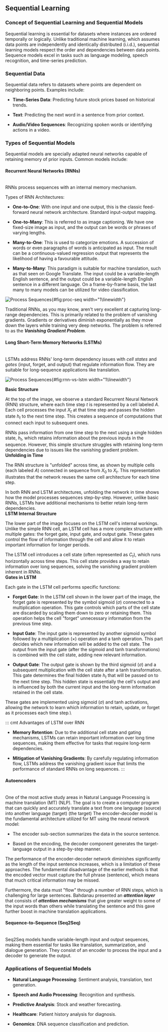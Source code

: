 ## Sequential Learning

### Concept of Sequential Learning and Sequential Models

Sequential learning is essential for datasets where instances are
ordered temporally or logically. Unlike traditional machine learning,
which assumes data points are independently and identically distributed
(i.i.d.), sequential learning models respect the order and dependencies
between data points. Sequence models excel in tasks such as language
modeling, speech recognition, and time-series prediction.

### Sequential Data

Sequential data refers to datasets where points are dependent on
neighboring points. Examples include:

-   **Time-Series Data**: Predicting future stock prices based on
    historical trends.

-   **Text**: Predicting the next word in a sentence from prior context.

-   **Audio/Video Sequences**: Recognizing spoken words or identifying
    actions in a video.

### Types of Sequential Models

Sequential models are specially adapted neural networks capable of
retaining memory of prior inputs. Common models include:

#### Recurrent Neural Networks (RNNs)

${}$\
RNNs process sequences with an internal memory mechanism.

Types of RNN Architectures:

-   **One-to-One**: With one input and one output, this is the classic
    feed-forward neural network architecture. Standard input-output
    mapping.

-   **One-to-Many**: This is referred to as image captioning. We have
    one fixed-size image as input, and the output can be words or
    phrases of varying lengths.

-   **Many-to-One**: This is used to categorize emotions. A succession
    of words or even paragraphs of words is anticipated as input. The
    result can be a continuous-valued regression output that represents
    the likelihood of having a favourable attitude.

-   **Many-to-Many**: This paradigm is suitable for machine translation,
    such as that seen on Google Translate. The input could be a
    variable-length English sentence, and the output could be a
    variable-length English sentence in a different language. On a
    frame-by-frame basis, the last many to many models can be utilized
    for video classification.

![Process Sequences](img/proc-seq.PNG){#fig:proc-seq
width="1\\linewidth"}

Traditional RNNs, as you may know, aren't very excellent at capturing
long-range dependencies. This is primarily related to the problem of
vanishing gradients. Gradients or derivatives diminish exponentially as
they move down the layers while training very deep networks. The problem
is referred to as the ***Vanishing Gradient Problem***.

#### Long Short-Term Memory Networks (LSTMs)

${}$\
LSTMs address RNNs' long-term dependency issues with *cell states* and
*gates* (input, forget, and output) that regulate information flow. They
are suitable for long-sequence applications like translation.

![Process Sequences](img/rnn-vs-lstm.jpg){#fig:rnn-vs-lstm
width="1\\linewidth"}

**Basic Structure**

At the top of the image, we observe a standard Recurrent Neural Network
(RNN) structure, where each time step $t$ is represented by a cell
labeled $A$. Each cell processes the input $X_t$ at that time step and
passes the hidden state $h_t$ to the next time step. This creates a
sequence of computations that connect each input to subsequent ones.

RNNs pass information from one time step to the next using a single
hidden state, $h_t$, which retains information about the previous inputs
in the sequence. However, this simple structure struggles with retaining
long-term dependencies due to issues like the vanishing gradient
problem.\
**Unfolding in Time**

The RNN structure is \"unfolded\" across time, as shown by multiple
cells (each labeled $A$) connected in sequence from $X_0$ to $X_t$. This
representation illustrates that the network reuses the same cell
architecture for each time step.

In both RNN and LSTM architectures, unfolding the network in time shows
how the model processes sequences step-by-step. However, unlike basic
RNNs, LSTMs have additional mechanisms to better retain long-term
dependencies.\
**LSTM Internal Structure**

The lower part of the image focuses on the LSTM cell's internal
workings. Unlike the simple RNN cell, an LSTM cell has a more complex
structure with multiple gates: the forget gate, input gate, and output
gate. These gates control the flow of information through the cell and
allow it to retain important information for longer periods.

The LSTM cell introduces a cell state (often represented as $C_t$),
which runs horizontally across time steps. This cell state provides a
way to retain information over long sequences, solving the vanishing
gradient problem inherent in RNNs.\
**Gates in LSTM**

Each gate in the LSTM cell performs specific functions:

-   **Forget Gate**: In the LSTM cell shown in the lower part of the
    image, the forget gate is represented by the symbol sigmoid
    ($\sigma$) connected to a multiplication operation. This gate
    controls which parts of the cell state are discarded by scaling them
    down to zero or retaining them. This operation helps the cell
    \"forget\" unnecessary information from the previous time step.

-   **Input Gate**: The input gate is represented by another sigmoid
    symbol followed by a multiplication (×) operation and a tanh
    operation. This part decides which new information will be added to
    the cell state. The output from the input gate (after the sigmoid
    and tanh transformations) is combined with the cell state, adding
    new relevant information.

-   **Output Gate**: The output gate is shown by the third sigmoid
    ($\sigma$) and a subsequent multiplication with the cell state after
    a tanh transformation. This gate determines the final hidden state
    $h_t$ that will be passed on to the next time step. This hidden
    state is essentially the cell's output and is influenced by both the
    current input and the long-term information retained in the cell
    state.

These gates are implemented using sigmoid ($\sigma$) and tanh
activations, allowing the network to learn which information to retain,
update, or forget as it processes each time step.\

::: cmt
Advantages of LSTM over RNN

-   **Memory Retention**: Due to the additional cell state and gating
    mechanisms, LSTMs can retain important information over long time
    sequences, making them effective for tasks that require long-term
    dependencies.

-   **Mitigation of Vanishing Gradients**: By carefully regulating
    information flow, LSTMs address the vanishing gradient issue that
    limits the performance of standard RNNs on long sequences.
:::

#### Autoencoders

${}$\
One of the most active study areas in Natural Language Processing is
machine translation (MT) (NLP). The goal is to create a computer program
that can quickly and accurately translate a text from one language
(source) into another language (target) (the target) The encoder-decoder
model is the fundamental architecture utilized for MT using the neural
network model:

-   The encoder sub-section summarizes the data in the source sentence.

-   Based on the encoding, the decoder component generates the
    target-language output in a step-by-step manner.

The performance of the encoder-decoder network diminishes significantly
as the length of the input sentence increases, which is a limitation of
these approaches. The fundamental disadvantage of the earlier methods is
that the encoded vector must capture the full phrase (sentence), which
means that much critical information may be missed.

Furthermore, the data must "flow" through a number of RNN steps, which
is challenging for large sentences. Bahdanau presented an ***attention
layer*** that consists of ***attention mechanisms*** that give greater
weight to some of the input words than others while translating the
sentence and this gave further boost in machine translation
applications.

#### Sequence-to-Sequence (Seq2Seq)

${}$\
Seq2Seq models handle variable-length input and output sequences, making
them essential for tasks like translation, summarization, and dialogue
generation. They consist of an encoder to process the input and a
decoder to generate the output.

### Applications of Sequential Models

-   **Natural Language Processing**: Sentiment analysis, translation,
    text generation.

-   **Speech and Audio Processing**: Recognition and synthesis.

-   **Predictive Analysis**: Stock and weather forecasting.

-   **Healthcare**: Patient history analysis for diagnosis.

-   **Genomics**: DNA sequence classification and prediction.
